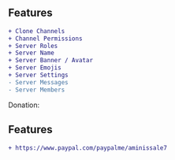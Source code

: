## Features
```diff
+ Clone Channels
+ Channel Permissions
+ Server Roles
+ Server Name
+ Server Banner / Avatar
+ Server Emojis
+ Server Settings 
- Server Messages
- Server Members
```

Donation:

## Features
```diff
+ https://www.paypal.com/paypalme/aminissale7
```